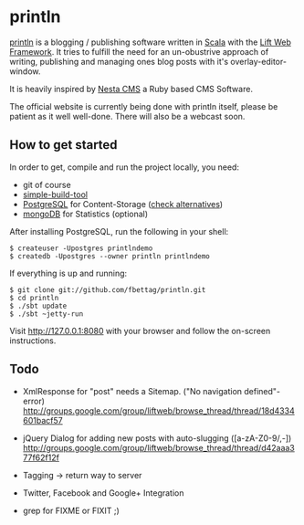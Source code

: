 # println

[println](http://println.io) is a blogging / publishing software written in [Scala](http://www.scala-lang.org) with the [Lift Web Framework](http://www.liftweb.net). It tries to fulfill the need for an un-obustrive approach of writing, publishing and managing ones blog posts with it's overlay-editor-window.

It is heavily inspired by [Nesta CMS](http://nestacms.com/) a Ruby based CMS Software.


The official website is currently being done with println itself, please be patient as it well well-done. There will also be a webcast soon.


## How to get started

In order to get, compile and run the project locally, you need:

* git of course
* [simple-build-tool](https://github.com/harrah/xsbt/wiki)
* [PostgreSQL](http://www.postgresql.org) for Content-Storage ([check alternatives](http://www.assembla.com/spaces/liftweb/wiki/Persistence_Alternatives))
* [mongoDB](http://www.mongodb.org) for Statistics (optional)


After installing PostgreSQL, run the following in your shell:

```shell
$ createuser -Upostgres printlndemo
$ createdb -Upostgres --owner println printlndemo
```


If everything is up and running:

```shell
$ git clone git://github.com/fbettag/println.git
$ cd println
$ ./sbt update
$ ./sbt ~jetty-run
```

Visit http://127.0.0.1:8080 with your browser and follow the on-screen instructions.


## Todo

* XmlResponse for "post" needs a Sitemap. ("No navigation defined"-error)
	http://groups.google.com/group/liftweb/browse_thread/thread/18d4334601bacf57

* jQuery Dialog for adding new posts with auto-slugging ([a-zA-Z0-9/,-])
	http://groups.google.com/group/liftweb/browse_thread/thread/d42aaa377f62f12f

* Tagging -> return way to server

* Twitter, Facebook and Google+ Integration

* grep for FIXME or FIXIT ;)